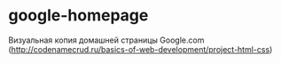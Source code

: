 # google-homepage
Визуальная копия домашней страницы Google.com (http://codenamecrud.ru/basics-of-web-development/project-html-css)
